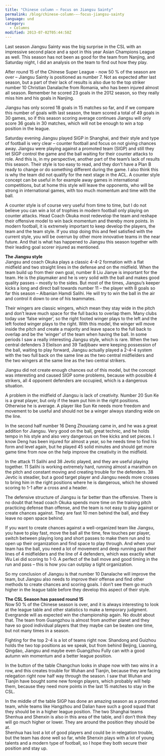 ```yaml
---
title: "Chinese column – Focus on Jiangsu Sainty"
permalink: /blog/chinese-column-–-focus-jiangsu-sainty
language: und
category:
  - Columns
modified: 2013-07-02T05:44:58Z
---
```


Last season Jiangsu Sainty was the big surprise in the CSL with an impressive second place and a spot in this year Asian Champions League as well. This season has not been as good for the team from Nanjing, and Saturday night, I did an analysis on the team to find out how they play.

After round 15 of the Chinese Super League - now 50 % of the season are over – Jiangsu Sainty is positioned as number 7. Not as expected after last season, but a part of their lack of results is also due to the top striker number 10 Christian Danalache from Romania, who has been injured almost all season. Remember he scored 23 goals in the 2012 season, so they really miss him and his goals in Nanjing.

Jiangsu has only scored 18 goals in 15 matches so far, and if we compare this number of goals with last season, the team scored a total of 49 goals in 30 games, so if this season scoring average continues Jiangsu will only score 36 goals in 30 matches, which will not be enough to win a top position in the league.

Saturday evening Jiangsu played SIGP in Shanghai, and their style and type of football is very clear – counter football and focus on not giving chances away. Jiangsu were playing against a promoted team (SIGP) and still they let SIGP control the game and the ball waiting for their counter attacks to role. And this is, in my perspective, another part of the team’s lack of results this season. Their style is too easy to read, and they don’t have a Plan B ready to change or do something different during the game. I also think this is why the team did not qualify for the next stage in the ACL. A counter style concept can be useful in for example away games in international competitions, but at home this style will leave the opponents, who will be strong in international games, with too much momentum and time with the ball.

A counter style is of course very useful from time to time, but I do not believe you can win a lot of trophies in modern football only playing on counter attacks. Head Coach Okuka most redevelop the team and reshape their offensive model to win back momentum and thereby more points. In modern football, it is extremely important to keep develop the players, the team and the team style. If you stop doing this and feel satisfied with the current style, you will be overrun by other more innovative teams in the near future. And that is what has happened to Jiangsu this season together with their leading goal scorer injured as mentioned.

  
**The Jiangsu style**  
Jiangsu and coach Okuka plays a classic 4-4-2 formation with a flat midfield and two straight lines in the defense and on the midfield. When the team build up from their own goal, number 8 Liu Jianye is important for the team. He is the playmaker and he is very solid with the ball and makes good quality passes – mostly to the sides. But most of the times, Jiangsu’s keeper kicks a long and direct ball towards number 11 – the player with 8 goals so far this season – Albanian Hamdi Salihi. He will try to win the ball in the air and control it down to one of his teammates.

Their wingers are classic wingers, which mean they stay wide in the pitch and don’t leave much space for the full backs to overlap them. Many clubs today use ‘false winger’, so the right footed winger plays to the left and the left footed winger plays to the right. With this model, the winger will move inside the pitch and create a majority and leave space to the full back to overlap and be the ‘winger’ of the team when having the ball. In some periods I saw a really interesting Jiangsu style, which is rare. When the two central defenders 3 Eleilson and 39 Tadjibaev were keeping possession of the ball, waiting to play forward, Jiangsu actually played a 2-4-4 system with the two full back on the same line as the two central midfielders and the two wingers at the same line as the two central strikers.

Jiangsu did not create enough chances out of this model, but the concept was interesting and caused SIGP some problems, because with possible 4 strikers, all 4 opponent defenders are occupied, which is a dangerous situation.

A problem in the midfield of Jiangsu is lack of creativity. Number 20 Sun Ke is a great player, but only if the team put him in the right positions. Otherwise he is average. A player like Sun Ke needs more freedom and movement to be useful and should not be a winger always standing wide on the line.

In the second half number 16 Deng Zhouxiang came in, and he was a great addition for Jiangsu. Very good on the ball, great technic, and he holds tempo in his style and also very dangerous on free kicks and set pieces. I know Deng has been injured for almost a year, so he needs time to find his form and level again, but he played 45 solid minutes and should get more game time from now on the help improve the creativity in the midfield.

In the attack 11 Salihi and 38 Jevtic played, and they are useful playing together. 11 Salihi is working extremely hard, running almost a marathon on the pitch and constant moving and creating trouble for the defenders. 38 Jevtic is steadier, but a good target player and Jiangsu needs more crosses to bring him in the right positions where he is dangerous, which he showed scoring to 1-1 after a cross and a header.

The defensive structure of Jiangsu is far better than the offensive. There is no doubt that head coach Okuka spends more time on the training pitch practicing defense than offense, and the team is not easy to play against or create chances against. They are fast 10 men behind the ball, and they leave no open space behind.

If you want to create chances against a well-organized team like Jiangsu, you have to play fast, move the ball all the time, few touches per player, switch between playing long and short passes to make them run and to open up their organization and find space to play through. And when your team has the ball, you need a lot of movement and deep running past their lines of 4 midfielders and the line of 4 defenders, which was exactly what Wu Lei did scoring to 1-0. A perfect of the ball move and good timing in the run and pass – this is how you can outplay a tight organization.

So my conclusion of Jiangsu is that number 10 Danalache will improve the team, but Jiangsu also needs to improve their offense and find other methods to create chances and scoring goals. I don’t see them go much higher in the league table before they develop this aspect of their style.

  
**The CSL Season has passed round 15**  
Now 50 % of the Chinese season is over, and it is always interesting to look at the league table and other statistics to make a temporary judgment.  
Evergrande will as expected win the championship again. No doubt about that. The team from Guangzhou is almost from another planet and they have so good individual players that they maybe can be beaten one time, but not many times in a season.

Fighting for the top 2-4 is a lot of teams right now. Shandong and Guizhou holds the two top positions as we speak, but from behind Beijing, Liaoning, Qingdao, Jiangsu and maybe even Guangzhou Fully can with a good autumn win momentum and a better league position.

In the button of the table Changchun looks in shape now with two wins in a row, and this creates trouble for Wuhan and Tianjin, because they are facing relegation right now half way through the season. I saw that Wuhan and Tianjin have bought some new foreign players, which probably will help them, because they need more points in the last 15 matches to stay in the CSL.

In the middle of the table SIGP has done an amazing season as a promoted team, while teams like Hangzhou and Dalian have such a good squad that they should be in a higher league position. The two Shanghai teams Shenhua and Shenxin is also in this area of the table, and I don’t think they will go much higher or lower. They are around the position they should be at.  
Shenhua has lost a lot of good players and could be in relegation trouble, but the team has done well so far, while Shenxin plays with a lot of young talents and a modern type of football, so I hope they both secure their position and stay up.
